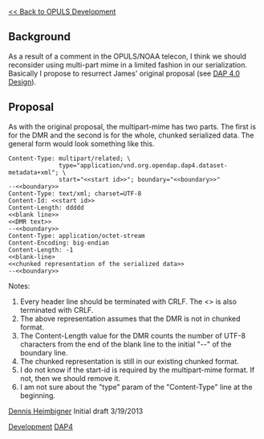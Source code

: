 [\<\< Back to OPULS Development](OPULS_Development "wikilink")

## Background

As a result of a comment in the OPULS/NOAA telecon, I think we should
reconsider using multi-part mime in a limited fashion in our
serialization. Basically I propose to resurrect James' original proposal
(see [DAP 4.0 Design](DAP_4.0_Design "wikilink")).

## Proposal

As with the original proposal, the multipart-mime has two parts. The
first is for the DMR and the second is for the whole, chunked serialized
data. The general form would look something like this.

    Content-Type: multipart/related; \
                  type="application/vnd.org.opendap.dap4.dataset-metadata+xml"; \
                  start="<<start id>>"; boundary="<<boundary>>"
    --<<boundary>>
    Content-Type: text/xml; charset=UTF-8
    Content-Id: <<start id>>
    Content-Length: ddddd
    <<blank line>>
    <<DMR text>>
    --<<boundary>>
    Content-Type: application/octet-stream
    Content-Encoding: big-endian
    Content-Length: -1
    <<blank-line>
    <<chunked representation of the serialized data>>
    --<<boundary>>

Notes:

1.  Every header line should be terminated with CRLF. The
    \<<blankline>\> is also terminated with CRLF.
2.  The above representation assumes that the DMR is not in chunked
    format.
3.  The Content-Length value for the DMR counts the number of UTF-8
    characters from the end of the blank line to the initial "--" of the
    boundary line.
4.  The chunked representation is still in our existing chunked format.
5.  I do not know if the start-id is required by the multipart-mime
    format. If not, then we should remove it.
6.  I am not sure about the "type" param of the "Content-Type" line at
    the beginning.

[Dennis Heimbigner](User:dmh "wikilink") Initial draft 3/19/2013

[Development](Category:Development "wikilink")
[DAP4](Category:DAP4 "wikilink")